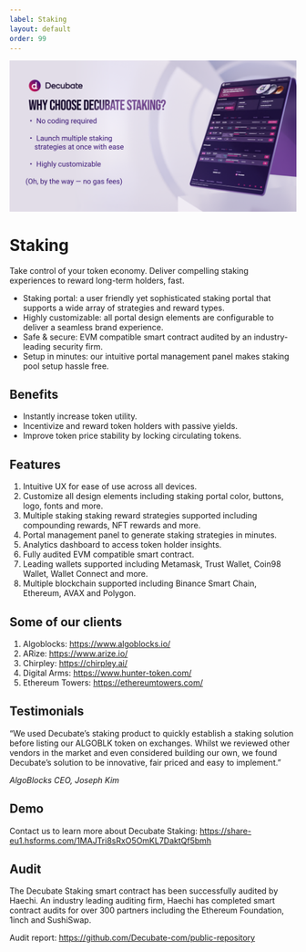 ```yaml
---
label: Staking
layout: default
order: 99
---
```

![](../static/ATS-OpenGraph.png)
# Staking

Take control of your token economy. Deliver compelling staking experiences to reward long-term holders, fast.

- Staking portal: a user friendly yet sophisticated staking portal that supports a wide array of strategies and reward types.
- Highly customizable: all portal design elements are configurable to deliver a seamless brand experience. 
- Safe & secure: EVM compatible smart contract audited by an industry-leading security firm.
- Setup in minutes: our intuitive portal management panel makes staking pool setup hassle free.

## Benefits
- Instantly increase token utility.
- Incentivize and reward token holders with passive yields.
- Improve token price stability by locking circulating tokens.

## Features
1. Intuitive UX for ease of use across all devices. 
2. Customize all design elements including staking portal color, buttons, logo, fonts and more. 
3. Multiple staking staking reward strategies supported including compounding rewards, NFT rewards and more.
4. Portal management panel to generate staking strategies in minutes. 
5. Analytics dashboard to access token holder insights. 
6. Fully audited EVM compatible smart contract. 
7. Leading wallets supported including Metamask, Trust Wallet, Coin98 Wallet, Wallet Connect and more. 
8. Multiple blockchain supported including Binance Smart Chain, Ethereum, AVAX and Polygon.

## Some of our clients

1. Algoblocks: https://www.algoblocks.io/ 
2. ARize: https://www.arize.io/
3. Chirpley: https://chirpley.ai/ 
4. Digital Arms: https://www.hunter-token.com/ 
5. Ethereum Towers: https://ethereumtowers.com/

## Testimonials
“We used Decubate’s staking product to quickly establish a staking solution before listing our ALGOBLK token on exchanges. Whilst we reviewed other vendors in the market and even considered building our own, we found Decubate’s solution to be innovative, fair priced and easy to implement.”

_AlgoBlocks CEO, Joseph Kim_

## Demo
Contact us to learn more about Decubate Staking: https://share-eu1.hsforms.com/1MAJTri8sRxO5OmKL7DaktQf5bmh

## Audit
The Decubate Staking smart contract has been successfully audited by Haechi. An industry leading auditing firm, Haechi has completed smart contract audits for over 300 partners including the Ethereum Foundation, 1inch and SushiSwap.

Audit report: https://github.com/Decubate-com/public-repository
